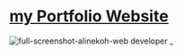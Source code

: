 # [my Portfolio Website](https://aliniko.github.io/)
![full-screenshot-alinekoh-web developer _](https://user-images.githubusercontent.com/60889389/135726559-3bc53ef4-a3eb-44a5-a7cf-2e4ed4db782b.png)
